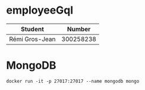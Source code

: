 # employeeGql

| Student        | Number    |
| -------------- | --------- |
| Rémi Gros-Jean | 300258238 |

# MongoDB
```
docker run -it -p 27017:27017 --name mongodb mongo
```